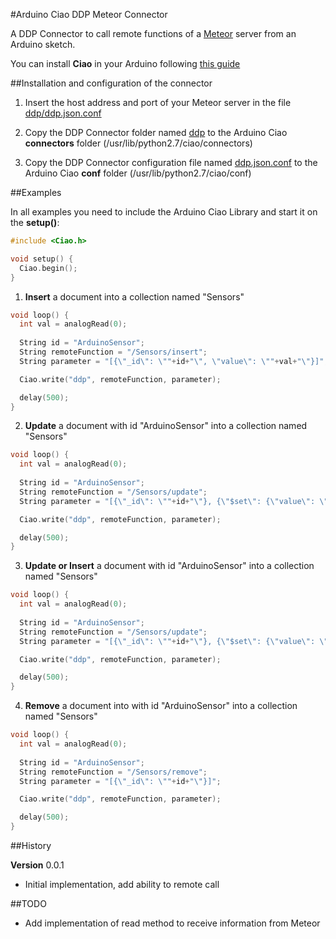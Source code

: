 #Arduino Ciao DDP Meteor Connector

A DDP Connector to call remote functions of a [Meteor](http://www.meteor.com/) server from an Arduino sketch.

You can install **Ciao** in your Arduino following [this guide](http://labs.arduino.org/Ciao+setup) 

##Installation and configuration of the connector

1) Insert the host address and port of your Meteor server in the file [ddp/ddp.json.conf](ddp/ddp.json.conf)

2) Copy the DDP Connector folder named [ddp](ddp) to the Arduino Ciao **connectors** folder (/usr/lib/python2.7/ciao/connectors)

3) Copy the DDP Connector configuration file named [ddp.json.conf](ddp.json.conf) to the Arduino Ciao **conf** folder (/usr/lib/python2.7/ciao/conf)

##Examples

In all examples you need to include the Arduino Ciao Library and start it on the **setup()**:

```c++
#include <Ciao.h>

void setup() {
  Ciao.begin();
}

```

1) **Insert** a document into a collection named "Sensors"

```c++
void loop() {
  int val = analogRead(0);
  
  String id = "ArduinoSensor";
  String remoteFunction = "/Sensors/insert";
  String parameter = "[{\"_id\": \""+id+"\", \"value\": \""+val+"\"}]";

  Ciao.write("ddp", remoteFunction, parameter);

  delay(500);
}

```

2) **Update** a document with id "ArduinoSensor" into a collection named "Sensors"

```c++
void loop() {
  int val = analogRead(0);
  
  String id = "ArduinoSensor";
  String remoteFunction = "/Sensors/update";
  String parameter = "[{\"_id\": \""+id+"\"}, {\"$set\": {\"value\": \""+val+"\"}}]";

  Ciao.write("ddp", remoteFunction, parameter);

  delay(500);
}

```

3) **Update or Insert** a document with id "ArduinoSensor" into a collection named "Sensors"

```c++
void loop() {
  int val = analogRead(0);
  
  String id = "ArduinoSensor";
  String remoteFunction = "/Sensors/update";
  String parameter = "[{\"_id\": \""+id+"\"}, {\"$set\": {\"value\": \""+val+"\"}}, {\"upsert\": true}]";

  Ciao.write("ddp", remoteFunction, parameter);

  delay(500);
}

```

4) **Remove** a document into with id "ArduinoSensor" into a collection named "Sensors"

```c++
void loop() {
  int val = analogRead(0);
  
  String id = "ArduinoSensor";
  String remoteFunction = "/Sensors/remove";
  String parameter = "[{\"_id\": \""+id+"\"}]";

  Ciao.write("ddp", remoteFunction, parameter);

  delay(500);
}

```

##History

**Version** 0.0.1

- Initial implementation, add ability to remote call

##TODO

- Add implementation of read method to receive information from Meteor



